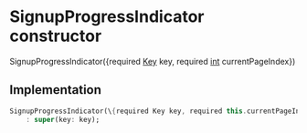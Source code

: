 


# SignupProgressIndicator constructor







SignupProgressIndicator(\{required [Key](https:api.flutter.dev/flutter/foundation/Key-class.html) key, required [int](https:api.flutter.dev/flutter/dart-core/int-class.html) currentPageIndex\})





## Implementation

```dart
SignupProgressIndicator(\{required Key key, required this.currentPageIndex\})
    : super(key: key);
```







